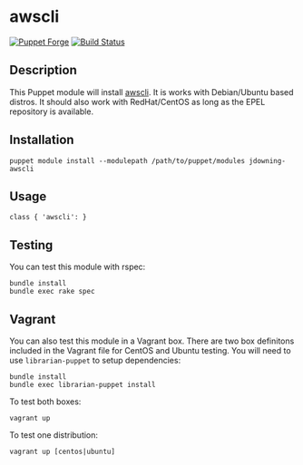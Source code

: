 # awscli

[![Puppet Forge](http://img.shields.io/puppetforge/v/jdowning/awscli.svg)](https://forge.puppetlabs.com/jdowning/awscli) [![Build Status](https://travis-ci.org/justindowning/puppet-awscli.png)](https://travis-ci.org/justindowning/puppet-awscli)

## Description

This Puppet module will install [awscli](https://github.com/aws/aws-cli). It is works with Debian/Ubuntu based distros. It should also work with RedHat/CentOS as long as the EPEL repository is available.

## Installation

`puppet module install --modulepath /path/to/puppet/modules jdowning-awscli`

## Usage

`class { 'awscli': }`

## Testing
You can test this module with rspec:

    bundle install
    bundle exec rake spec

## Vagrant

You can also test this module in a Vagrant box. There are two box definitons included in the
Vagrant file for CentOS and Ubuntu testing. You will need to use `librarian-puppet` to setup dependencies:

    bundle install
    bundle exec librarian-puppet install

To test both boxes:

    vagrant up

To test one distribution:

    vagrant up [centos|ubuntu]
